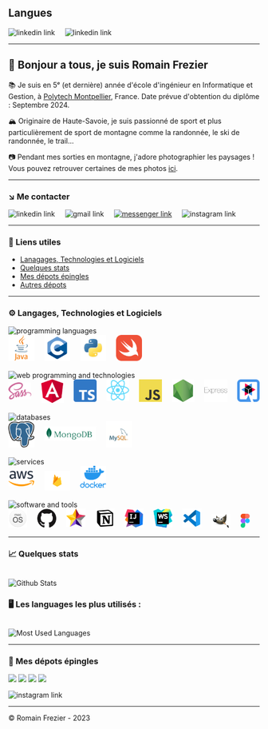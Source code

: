 ## Langues

<div style="display: flex; gap: 20px;">
<a href="README.md" style="text-decoration: none">
    <img src="https://img.shields.io/badge/Version-Française-gold?logo=googletranslate&logoColor=white&labelColor=black" alt="linkedin link">
</a>
<a href="README.en.md" style="text-decoration: none">
    <img src="https://img.shields.io/badge/Version-English-gold?logo=googletranslate&logoColor=white&labelColor=black" alt="linkedin link">
</a>
</div>

---

## 👋 Bonjour a tous, je suis Romain Frezier

📚 Je suis en 5ᵉ (et dernière) année d'école d'ingénieur en Informatique et Gestion, à [Polytech Montpellier](https://www.polytech.umontpellier.fr/images/ecole/Plaquettes/SPECIALITE_IG_2019HD.pdf), France. Date prévue d'obtention du diplôme : Septembre 2024.

🏔 Originaire de Haute-Savoie, je suis passionné de sport et plus particulièrement de sport de montagne comme la randonnée, le ski de randonnée, le trail...

📷 Pendant mes sorties en montagne, j'adore photographier les paysages ! Vous pouvez retrouver certaines de mes photos [ici](https://www.instagram.com/mountainpeaktures/).

---

### ↘️ Me contacter

<div style="display: flex; gap: 20px;">
<a href="https://www.linkedin.com/in/romainfrezier/" target="blank" style="text-decoration: none">
    <img src="https://img.shields.io/badge/LinkedIn-gold?logo=linkedin&logoColor=white&labelColor=black" alt="linkedin link">
</a>
<a href="mailto:romainfrezier@gmail.com" target="blank" style="text-decoration: none">
    <img src="https://img.shields.io/badge/Gmail-gold?logo=gmail&logoColor=white&labelColor=black" alt="gmail link">
</a>
<a href="https://m.me/frezierromain">
<img src="https://img.shields.io/badge/Messenger-gold?logo=messenger&logoColor=white&labelColor=black" alt="messenger link">
</a>
<a href="https://www.instagram.com/romainfrz/" target="blank" style="text-decoration: none">
    <img src="https://img.shields.io/badge/Instagram-gold?logo=Instagram&logoColor=white&labelColor=black" alt="instagram link">
</a>
</div>

---

### 🔗 Liens utiles

- [Lanagages, Technologies et Logiciels](#-langages-technologies-et-logiciels)
- [Quelques stats](#-quelques-stats)
- [Mes dépots épingles](#-mes-dépots-épingles)
- [Autres dépots](https://github.com/romainfrezier?tab=repositories)

---

### ⚙️ Langages, Technologies et Logiciels

<img src="https://img.shields.io/badge/Langages_de_programmation-gold?logo=c&logoColor=white&labelColor=black" alt="programming languages">

<div style="display: flex; gap: 20px">

<a href="https://dev.java/" target="blank">
  <img alt="Java" width="52px" src="img/java-logo.png" />
</a>

<a href="https://en.cppreference.com/w/" target="blank">
  <img alt="C" width="52px" src="img/c-logo.png" />
</a>

<a href="https://www.python.org/" target="blank">
  <img alt="Python" width="52px" src="img/python-logo.png" />
</a>

<a href="https://www.swift.org/" target="blank">
  <img alt="Swift" width="52px" src="img/swift-logo.png"/>
</a>

</div>

<br/>

<img src="https://img.shields.io/badge/Programmation_web_et_technologies-gold?logo=spring&logoColor=white&labelColor=black" alt="web programming and technologies">

<div style="display: flex; gap: 20px;">

<a href="https://sass-lang.com/" target="blank" style="text-decoration: none; display: flex;">
    <picture style="margin: auto">
        <source media="(prefers-color-scheme: dark)" srcset="img/scss-logo.png">
        <img alt="SCSS" src="img/scss-logo.png" width="52px"/>
    </picture>
</a>

<a href="https://angular.io" target="blank" style="text-decoration: none">
  <img alt="Angular" width="52px" src="img/angular-logo.png"/>
</a>

<a href="https://www.typescriptlang.org/" target="blank" style="text-decoration: none">
  <img alt="TypeScript" width="52px" src="img/typescript-logo.png"/>
</a>

<a href="https://reactjs.org" target="blank" style="text-decoration: none">
  <img alt="React" width="52px" src="img/react-logo.png" />
</a>

<a href="https://developer.mozilla.org/en-US/docs/Web/JavaScript" target="blank" style="text-decoration: none">
  <img alt="JavaScript" width="52px" src="img/javascript-logo.png"/>
</a>

<a href="https://nodejs.org/en/" target="blank" style="text-decoration: none">
  <img alt="Node.js" width="52px" src="img/nodejs-logo.png"/>
</a>

<a href="https://expressjs.com/" target="blank" style="text-decoration: none">
  <img alt="Express" width="52px" src="img/express-logo.png"/>
</a>

<a href="https://quarkus.io/" target="blank" style="text-decoration: none">
  <img alt="Quarkus" width="52px" src="img/quarkus-logo.png" />
</a>

</div>

<br/>

<img src="https://img.shields.io/badge/Bases_de_données-gold?logo=postgresql&logoColor=white&labelColor=black" alt="databases">

<div style="display: flex; gap: 20px;">

<a href="https://www.postgresql.org/" target="blank" style="text-decoration: none">
  <img alt="PostgreSQL" width="52px" src="img/postgresql-logo.png"/>
</a>

<a href="https://www.mongodb.com" target="blank" style="text-decoration: none">
    <picture>
        <source media="(prefers-color-scheme: dark)" srcset="img/mongo-db-logo-light.png">
        <img alt="Mongo" src="img/mongo-db-logo-dark.png" width="104px" style="padding-top: 10px"/>
    </picture>
</a>

<a href="https://www.mysql.com/" target="blank" style="text-decoration: none">
  <img alt="MySQL" width="52px" src="img/mysql-logo.png"/>
</a>

</div>

<br/>

<img src="https://img.shields.io/badge/Services-gold?logo=docker&logoColor=white&labelColor=black" alt="services">

<div style="display: flex; gap: 20px;">

<a href="https://aws.amazon.com/" target="blank" style="text-decoration: none">
  <picture>
        <source media="(prefers-color-scheme: dark)" srcset="img/aws-logo-dark.png">
        <img alt="AWS" src="img/aws-logo-light.png" width="52px" style="padding-top: 10px"/>
    </picture>
</a>

<a href="https://firebase.google.com/" target="blank" style="text-decoration: none">
    <picture>
        <source media="(prefers-color-scheme: dark)" srcset="img/firebase-logo.png">
        <img alt="Firebase" src="img/firebase-logo.png" width="52px" style="padding-top: 10px"/>
    </picture>
</a>

<a href="https://www.docker.com/" target="blank" style="text-decoration: none">
  <img alt="Docker" width="52px" src="img/docker-logo.png"/>
</a>

</div>

<br/>

<img src="https://img.shields.io/badge/Logiciel_et_outils-gold?logo=apple&logoColor=white&labelColor=black" alt="software and tools">

<div style="display: flex; gap: 20px;">

<a href="https://www.apple.com/fr/macos/" target="blank" style="text-decoration: none">
  <img alt="macOS" width="52px" src="img/macos-logo.png"/>
</a>

<a href="https://github.com/" target="blank" style="text-decoration: none">
    <picture>
        <source media="(prefers-color-scheme: dark)" srcset="img/github-logo-light.png">
        <img alt="GitHub" src="img/github-logo-dark.png" width="52px"/>
    </picture>
</a>

<a href="https://staruml.io/" target="blank" style="text-decoration: none">
  <img alt="StarUML" width="52px" src="img/staruml-logo.png"/>
</a>

<a href="https://notion.so" target="blank" style="text-decoration: none">
    <img alt="Notion" width="52px" src="img/notion-logo.png"/>
</a>

<a href="https://www.jetbrains.com/idea/" target="blank" style="text-decoration: none">
  <img alt="Intellij" width="52px" src="img/intellij-logo.png"/>
</a>

<a href="https://www.jetbrains.com/webstorm/" target="blank" style="text-decoration: none">
  <img alt="WebStorm" width="52px" src="img/webstorm-logo.png"/>
</a>

<a href="https://code.visualstudio.com/" target="blank" style="text-decoration: none">
  <img alt="Visual Studio Code" width="52px" src="img/vscode-logo.png"/>
</a>

<a href="https://www.gimp.org/" target="blank" style="text-decoration: none; padding-top: 10px">
  <img alt="Gimp" width="52px" src="img/gimp-logo.png"/>
</a>

<a href="https://www.figma.com/" target="blank" style="text-decoration: none; padding-top: 10px">
  <img alt="Figma" width="25px" src="img/figma-logo.png"/>
</a>

<br/>

</div>

---

### 📈 Quelques stats
<br/>
<img src="https://github-readme-stats.vercel.app/api?username=romainfrezier&show_icons=true&theme=highcontrast&count_private=true&hide=issues" height="200px" alt="Github Stats">


### 🖥 Les languages les plus utilisés :
<br/>
<img src="https://github-readme-stats.vercel.app/api/top-langs?username=romainfrezier&hide=CSS&langs_count=8&theme=highcontrast&layout=compact&exclude_repo=Projet-FAR-Doc" height="200px" alt="Most Used Languages">

---

### 📌 Mes dépots épingles

<a href="https://github.com/romainfrezier/Seasonsforce"><img src="https://github-readme-stats.vercel.app/api/pin/?username=romainfrezier&repo=Seasonsforce&theme=highcontrast" width="350px"></a>
<a href="https://github.com/romainfrezier/ChemistryDeathRace"><img src="https://github-readme-stats.vercel.app/api/pin/?username=romainfrezier&repo=ChemistryDeathRace&theme=highcontrast" width="350px"></a>
<a href="https://github.com/romainfrezier/Projet-AWI"><img src="https://github-readme-stats.vercel.app/api/pin/?username=romainfrezier&repo=Projet-AWI&theme=highcontrast" width="350px"></a>
<a href="https://github.com/romainfrezier/Projet-FAR"><img src="https://github-readme-stats.vercel.app/api/pin/?username=romainfrezier&repo=Projet-FAR&theme=highcontrast" width="350px"></a>

<a href="https://github.com/romainfrezier?tab=repositories" target="blank" style="text-decoration: none">
    <img src="https://img.shields.io/badge/Other_repos-gold?logo=github&logoColor=white&labelColor=black" alt="instagram link">
</a>

---

© Romain Frezier - 2023
